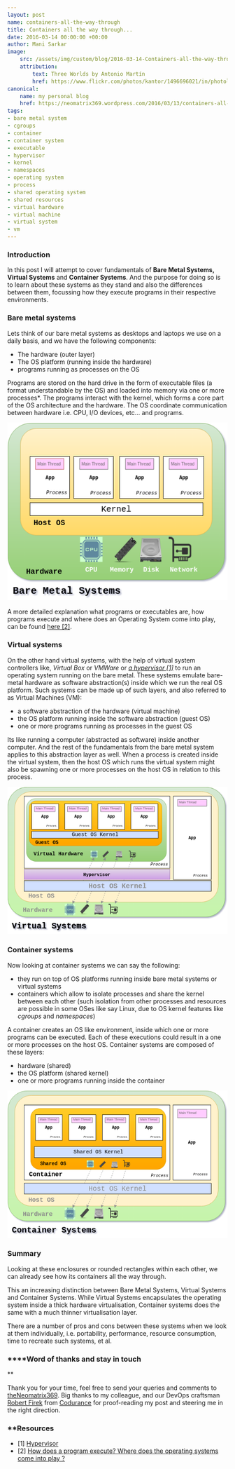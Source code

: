 ```yaml
---
layout: post
name: containers-all-the-way-through
title: Containers all the way through...
date: 2016-03-14 00:00:00 +00:00
author: Mani Sarkar
image:
    src: /assets/img/custom/blog/2016-03-14-Containers-all-the-way-through/cover-image.png
    attribution:
        text: Three Worlds by Antonio Martín
        href: https://www.flickr.com/photos/kantor/1496696021/in/photolist-3hfXzP-a87pjq-8QWboE-q9qo4E-rxeaKe-e4ptkx-nt5Wrg-oUBVJ-5Mw3mT-xFS8Ce-5Yvqna-p1qtN6-89uJwD-fq8cAT-7infm8-99Vgr9-fq7Dd6-Ccfjc-4XzbbF-myN1gx-fqnmC1-fqnzUs-rjbHB-94XmvH-76Y5De-8zeNK4-fqntzo-fqmNJ1-7TFSFX-fq8WG6-fqnjD3-fq7y9e-7CvEFX-7inRbY-7fgioS-7SGTT8-nSbooQ-772ZQA-ruRCgW-fq83QP-fq7DYM-fqngvq-7fVEdo-7redyP-8jidK7-7fRJgv-6gsSek-7fVDVd-9RLPEJ-edKCdV/
canonical:
    name: my personal blog
    href: https://neomatrix369.wordpress.com/2016/03/13/containers-all-the-way-through/
tags:
- bare metal system
- cgroups
- container
- container system
- executable
- hypervisor 
- kernel
- namespaces 
- operating system
- process 
- shared operating system
- shared resources
- virtual hardware
- virtual machine 
- virtual system
- vm
--- 
```


### **Introduction**

In this post I will attempt to cover fundamentals of **Bare Metal Systems,** **Virtual Systems** and **Container Systems**. And the purpose for doing so is to learn about these systems as they stand and also the differences between them, focussing how they execute programs in their respective environments.

### **Bare metal systems**

Lets think of our bare metal systems as desktops and laptops we use on a daily basis, and we have the following components:

*   The hardware (outer layer)
*   The OS platform (running inside the hardware)
*   programs running as processes on the OS

Programs are stored on the hard drive in the form of executable files (a format understandable by the OS) and loaded into memory via one or more processes*. The programs interact with the kernel, which forms a core part of the OS architecture and the hardware. The OS coordinate communication between hardware i.e. CPU, I/O devices, etc… and programs.

<center>
<img src="/assets/img/custom/blog/2016-03-14-containers-all-the-way-through/bare-metal-systems.png" alt="Bare Metal Systems" title="Bare Metal Systems" class="img img-responsive style-screengrab">
</center>

A more detailed explanation what programs or executables are, how programs execute and where does an Operating System come into play, can be found [here [2]](http://stackoverflow.com/questions/1599434/how-does-program-execute-where-does-the-operating-systems-come-into-play).

### **Virtual systems**

On the other hand virtual systems, with the help of virtual system controllers like, _Virtual Box_ or _VMWare_ or [_a_ _hypervisor [1]_](https://en.wikipedia.org/wiki/Hypervisor) to run an operating system running on the bare metal. These systems emulate bare-metal hardware as software abstraction(s) inside which we run the real OS platform. Such systems can be made up of such layers, and also referred to as Virtual Machines (VM):

*   a software abstraction of the hardware (virtual machine)
*   the OS platform running inside the software abstraction (guest OS)
*   one or more programs running as processes in the guest OS

Its like running a computer (abstracted as software) inside another computer. And the rest of the fundamentals from the bare metal system applies to this abstraction layer as well. When a process is created inside the virtual system, then the host OS which runs the virtual system might also be spawning one or more processes on the host OS in relation to this process.

<center>
<img src="/assets/img/custom/blog/2016-03-14-containers-all-the-way-through/virtual-systems.png" alt="Virtual Systems" title="Virtual Systems" class="img img-responsive style-screengrab">
</center>

### **Container systems**

Now looking at container systems we can say the following:

*   they run on top of OS platforms running inside bare metal systems or virtual systems
*   containers which allow to isolate processes and share the kernel between each other (such isolation from other processes and resources are possible in some OSes like say Linux, due to OS kernel features like _cgroups_ and _namespaces_)

A container creates an OS like environment, inside which one or more programs can be executed. Each of these executions could result in a one or more processes on the host OS. Container systems are composed of these layers:

*   hardware (shared)
*   the OS platform (shared kernel)
*   one or more programs running inside the container

<center>
<img src="/assets/img/custom/blog/2016-03-14-containers-all-the-way-through/container-systems.png" alt="Container Systems" title="Container Systems" class="img img-responsive style-screengrab">
</center>

### **Summary**

Looking at these enclosures or rounded rectangles within each other, we can already see how its containers all the way through.

This an increasing distinction between Bare Metal Systems, Virtual Systems and Container Systems. While Virtual Systems encapsulates the operating system inside a thick hardware virtualisation, Container systems does the same with a much thinner virtualisation layer.

There are a number of pros and cons between these systems when we look at them individually, i.e. portability, performance, resource consumption, time to recreate such systems, et al.

### ****Word of thanks and stay in touch  
**

Thank you for your time, feel free to send your queries and comments to [theNeomatrix369](http://twitter.com/theNeomatrix369). Big thanks to my colleague, and our DevOps craftsman [Robert Firek](https://twitter.com/robertfirek) from [Codurance](http://codurance.com/aboutus/ourcompany/) for proof-reading my post and steering me in the right direction.

### ****Resources**

* [1] [Hypervisor](https://en.wikipedia.org/wiki/Hypervisor)
* [2] [How does a program execute? Where does the operating systems come into play ?](http://stackoverflow.com/questions/1599434/how-does-program-execute-where-does-the-operating-systems-come-into-play)